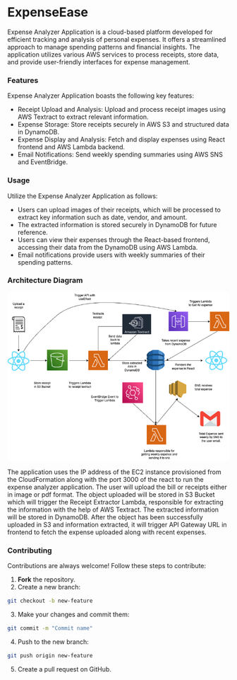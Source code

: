# ExpenseEase

Expense Analyzer Application is a cloud-based platform developed for efficient tracking and analysis of personal expenses. It offers a streamlined approach to manage spending patterns and financial insights. The application utilizes various AWS services to process receipts, store data, and provide user-friendly interfaces for expense management.


### Features
Expense Analyzer Application boasts the following key features:

- Receipt Upload and Analysis: Upload and process receipt images using AWS Textract to extract relevant information.
- Expense Storage: Store receipts securely in AWS S3 and structured data in DynamoDB.
- Expense Display and Analysis: Fetch and display expenses using React frontend and AWS Lambda backend.
- Email Notifications: Send weekly spending summaries using AWS SNS and EventBridge.

### Usage

Utilize the Expense Analyzer Application as follows:

- Users can upload images of their receipts, which will be processed to extract key information such as date, vendor, and amount.
- The extracted information is stored securely in DynamoDB for future reference.
- Users can view their expenses through the React-based frontend, accessing their data from the DynamoDB using AWS Lambda.
- Email notifications provide users with weekly summaries of their spending patterns.

### Architecture Diagram

![Architecture for ExpenseEase](https://github.com/sarthak3136/ExpenseEase/blob/main/ExpenseArchitecture.png)

The application uses the IP address of the EC2 instance provisioned from the CloudFormation along with the port 3000 of the react to run the expense analyzer application. The user will upload the bill or receipts either in image or pdf format. The object uploaded will be stored in S3 Bucket which will trigger the Receipt Extractor Lambda, responsible for extracting the information with the help of AWS Textract. The extracted information will be stored in DynamoDB. After the object has been successfully uploaded in S3 and information extracted, it will trigger API Gateway URL in frontend to fetch the expense uploaded along with recent expenses. 

### Contributing

Contributions are always welcome! Follow these steps to contribute:

1. **Fork** the repository.
2. Create a new branch:
```bash
git checkout -b new-feature
```
3. Make your changes and commit them:
```bash
git commit -m "Commit name"
```
4. Push to the new branch:
```bash
git push origin new-feature
```
5. Create a pull request on GitHub.
    
